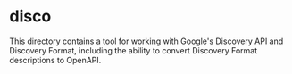 # disco

This directory contains a tool for working with Google's Discovery API and Discovery Format,
including the ability to convert Discovery Format descriptions to OpenAPI.


